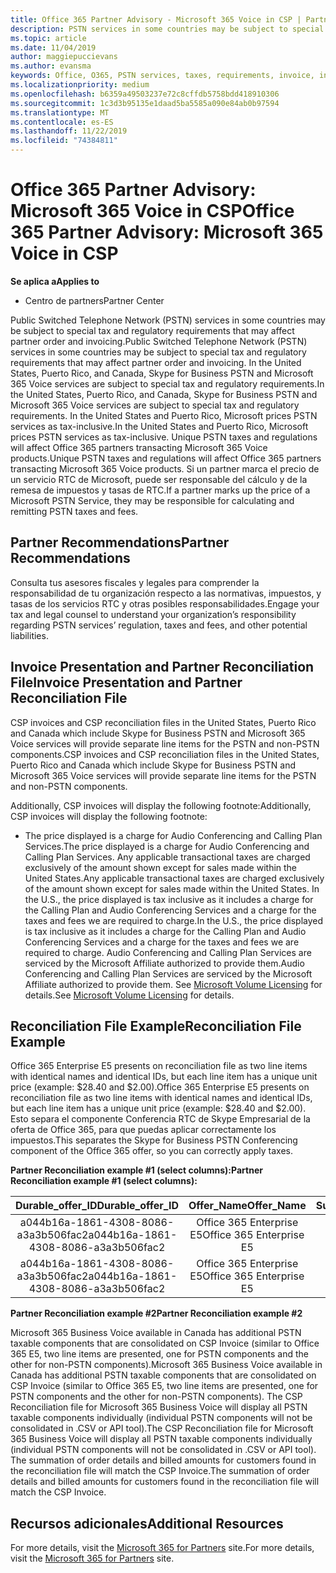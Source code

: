 ```yaml
---
title: Office 365 Partner Advisory - Microsoft 365 Voice in CSP | Partner Center
description: PSTN services in some countries may be subject to special tax and regulatory requirements that may affect partner order and invoicing.
ms.topic: article
ms.date: 11/04/2019
author: maggiepuccievans
ms.author: evansma
keywords: Office, O365, PSTN services, taxes, requirements, invoice, invoicing
ms.localizationpriority: medium
ms.openlocfilehash: b6359a49503237e72c8cffdb5758bdd418910306
ms.sourcegitcommit: 1c3d3b95135e1daad5ba5585a090e84ab0b97594
ms.translationtype: MT
ms.contentlocale: es-ES
ms.lasthandoff: 11/22/2019
ms.locfileid: "74384811"
---
```

# <a name="office-365-partner-advisory-microsoft-365-voice-in-csp"></a><span data-ttu-id="8aae8-104">Office 365 Partner Advisory: Microsoft 365 Voice in CSP</span><span class="sxs-lookup"><span data-stu-id="8aae8-104">Office 365 Partner Advisory: Microsoft 365 Voice in CSP</span></span>

<span data-ttu-id="8aae8-105">**Se aplica a**</span><span class="sxs-lookup"><span data-stu-id="8aae8-105">**Applies to**</span></span>

- <span data-ttu-id="8aae8-106">Centro de partners</span><span class="sxs-lookup"><span data-stu-id="8aae8-106">Partner Center</span></span>  

<span data-ttu-id="8aae8-107">Public Switched Telephone Network (PSTN) services in some countries may be subject to special tax and regulatory requirements that may affect partner order and invoicing.</span><span class="sxs-lookup"><span data-stu-id="8aae8-107">Public Switched Telephone Network (PSTN) services in some countries may be subject to special tax and regulatory requirements that may affect partner order and invoicing.</span></span>  <span data-ttu-id="8aae8-108">In the United States, Puerto Rico, and Canada, Skype for Business PSTN and Microsoft 365 Voice services are subject to special tax and regulatory requirements.</span><span class="sxs-lookup"><span data-stu-id="8aae8-108">In the United States, Puerto Rico, and Canada, Skype for Business PSTN and Microsoft 365 Voice services are subject to special tax and regulatory requirements.</span></span> <span data-ttu-id="8aae8-109">In the United States and Puerto Rico, Microsoft prices PSTN services as tax-inclusive.</span><span class="sxs-lookup"><span data-stu-id="8aae8-109">In the United States and Puerto Rico, Microsoft prices PSTN services as tax-inclusive.</span></span>  <span data-ttu-id="8aae8-110">Unique PSTN taxes and regulations will affect Office 365 partners transacting Microsoft 365 Voice products.</span><span class="sxs-lookup"><span data-stu-id="8aae8-110">Unique PSTN taxes and regulations will affect Office 365 partners transacting Microsoft 365 Voice products.</span></span>  <span data-ttu-id="8aae8-111">Si un partner marca el precio de un servicio RTC de Microsoft, puede ser responsable del cálculo y de la remesa de impuestos y tasas de RTC.</span><span class="sxs-lookup"><span data-stu-id="8aae8-111">If a partner marks up the price of a Microsoft PSTN Service, they may be responsible for calculating and remitting PSTN taxes and fees.</span></span>

## <a name="partner-recommendations"></a><span data-ttu-id="8aae8-112">Partner Recommendations</span><span class="sxs-lookup"><span data-stu-id="8aae8-112">Partner Recommendations</span></span>

<span data-ttu-id="8aae8-113">Consulta tus asesores fiscales y legales para comprender la responsabilidad de tu organización respecto a las normativas, impuestos, y tasas de los servicios RTC y otras posibles responsabilidades.</span><span class="sxs-lookup"><span data-stu-id="8aae8-113">Engage your tax and legal counsel to understand your organization’s responsibility regarding PSTN services’ regulation, taxes and fees, and other potential liabilities.</span></span>

## <a name="invoice-presentation-and-partner-reconciliation-file"></a><span data-ttu-id="8aae8-114">Invoice Presentation and Partner Reconciliation File</span><span class="sxs-lookup"><span data-stu-id="8aae8-114">Invoice Presentation and Partner Reconciliation File</span></span>

<span data-ttu-id="8aae8-115">CSP invoices and CSP reconciliation files in the United States, Puerto Rico and Canada which include Skype for Business PSTN and Microsoft 365 Voice services will provide separate line items for the PSTN and non-PSTN components.</span><span class="sxs-lookup"><span data-stu-id="8aae8-115">CSP invoices and CSP reconciliation files in the United States, Puerto Rico and Canada which include Skype for Business PSTN and Microsoft 365 Voice services will provide separate line items for the PSTN and non-PSTN components.</span></span>

<span data-ttu-id="8aae8-116">Additionally, CSP invoices will display the following footnote:</span><span class="sxs-lookup"><span data-stu-id="8aae8-116">Additionally, CSP invoices will display the following footnote:</span></span>

* <span data-ttu-id="8aae8-117">The price displayed is a charge for Audio Conferencing and Calling Plan Services.</span><span class="sxs-lookup"><span data-stu-id="8aae8-117">The price displayed is a charge for Audio Conferencing and Calling Plan Services.</span></span>  <span data-ttu-id="8aae8-118">Any applicable transactional taxes are charged exclusively of the amount shown except for sales made within the United States.</span><span class="sxs-lookup"><span data-stu-id="8aae8-118">Any applicable transactional taxes are charged exclusively of the amount shown except for sales made within the United States.</span></span>  <span data-ttu-id="8aae8-119">In the U.S., the price displayed is tax inclusive as it includes a charge for the Calling Plan and Audio Conferencing Services and a charge for the taxes and fees we are required to charge.</span><span class="sxs-lookup"><span data-stu-id="8aae8-119">In the U.S., the price displayed is tax inclusive as it includes a charge for the Calling Plan and Audio Conferencing Services and a charge for the taxes and fees we are required to charge.</span></span>  <span data-ttu-id="8aae8-120">Audio Conferencing and Calling Plan Services are serviced by the Microsoft Affiliate authorized to provide them.</span><span class="sxs-lookup"><span data-stu-id="8aae8-120">Audio Conferencing and Calling Plan Services are serviced by the Microsoft Affiliate authorized to provide them.</span></span>  <span data-ttu-id="8aae8-121">See [Microsoft Volume Licensing](https://go.microsoft.com/fwlink/?LinkId=690247) for details.</span><span class="sxs-lookup"><span data-stu-id="8aae8-121">See [Microsoft Volume Licensing](https://go.microsoft.com/fwlink/?LinkId=690247) for details.</span></span>

## <a name="reconciliation-file-example"></a><span data-ttu-id="8aae8-122">Reconciliation File Example</span><span class="sxs-lookup"><span data-stu-id="8aae8-122">Reconciliation File Example</span></span>

<span data-ttu-id="8aae8-123">Office 365 Enterprise E5 presents on reconciliation file as two line items with identical names and identical IDs, but each line item has a unique unit price (example: $28.40 and $2.00).</span><span class="sxs-lookup"><span data-stu-id="8aae8-123">Office 365 Enterprise E5 presents on reconciliation file as two line items with identical names and identical IDs, but each line item has a unique unit price (example: $28.40 and $2.00).</span></span> <span data-ttu-id="8aae8-124">Esto separa el componente Conferencia RTC de Skype Empresarial de la oferta de Office 365, para que puedas aplicar correctamente los impuestos.</span><span class="sxs-lookup"><span data-stu-id="8aae8-124">This separates the Skype for Business PSTN Conferencing component of the Office 365 offer, so you can correctly apply taxes.</span></span>

<span data-ttu-id="8aae8-125">**Partner Reconciliation example #1 (select columns):**</span><span class="sxs-lookup"><span data-stu-id="8aae8-125">**Partner Reconciliation example #1 (select columns):**</span></span>

|<span data-ttu-id="8aae8-126">**Durable_offer_ID**</span><span class="sxs-lookup"><span data-stu-id="8aae8-126">**Durable_offer_ID**</span></span>|<span data-ttu-id="8aae8-127">**Offer_Name**</span><span class="sxs-lookup"><span data-stu-id="8aae8-127">**Offer_Name**</span></span>|<span data-ttu-id="8aae8-128">**Subscription_Start_Date**</span><span class="sxs-lookup"><span data-stu-id="8aae8-128">**Subscription_Start_Date**</span></span>|<span data-ttu-id="8aae8-129">**Subscription_End_Date**</span><span class="sxs-lookup"><span data-stu-id="8aae8-129">**Subscription_End_Date**</span></span>|<span data-ttu-id="8aae8-130">**Charge_Start_Date**</span><span class="sxs-lookup"><span data-stu-id="8aae8-130">**Charge_Start_Date**</span></span>|<span data-ttu-id="8aae8-131">**Charge_End_Date**</span><span class="sxs-lookup"><span data-stu-id="8aae8-131">**Charge_End_Date**</span></span>|<span data-ttu-id="8aae8-132">**Charge_Type**</span><span class="sxs-lookup"><span data-stu-id="8aae8-132">**Charge_Type**</span></span>|<span data-ttu-id="8aae8-133">**Unit_Price**</span><span class="sxs-lookup"><span data-stu-id="8aae8-133">**Unit_Price**</span></span>|
|:----:|:----:|:----:|:----:|:----:|:----:|:----:|:----:|
|<span data-ttu-id="8aae8-134">a044b16a-1861-4308-8086-a3a3b506fac2</span><span class="sxs-lookup"><span data-stu-id="8aae8-134">a044b16a-1861-4308-8086-a3a3b506fac2</span></span>   |<span data-ttu-id="8aae8-135">Office 365 Enterprise E5</span><span class="sxs-lookup"><span data-stu-id="8aae8-135">Office 365 Enterprise E5</span></span>   |<span data-ttu-id="8aae8-136">8/10/2019 0:00</span><span class="sxs-lookup"><span data-stu-id="8aae8-136">8/10/2019 0:00</span></span>   |<span data-ttu-id="8aae8-137">8/11/2019 0:00</span><span class="sxs-lookup"><span data-stu-id="8aae8-137">8/11/2019 0:00</span></span>   |<span data-ttu-id="8aae8-138">8/11/2019 0:00</span><span class="sxs-lookup"><span data-stu-id="8aae8-138">8/11/2019 0:00</span></span>|<span data-ttu-id="8aae8-139">9/10/2019 0:00</span><span class="sxs-lookup"><span data-stu-id="8aae8-139">9/10/2019 0:00</span></span>   |<span data-ttu-id="8aae8-140">Tarifa de ciclo</span><span class="sxs-lookup"><span data-stu-id="8aae8-140">Cycle fee</span></span>   |<span data-ttu-id="8aae8-141">28.40</span><span class="sxs-lookup"><span data-stu-id="8aae8-141">28.40</span></span>   |
|<span data-ttu-id="8aae8-142">a044b16a-1861-4308-8086-a3a3b506fac2</span><span class="sxs-lookup"><span data-stu-id="8aae8-142">a044b16a-1861-4308-8086-a3a3b506fac2</span></span>   |<span data-ttu-id="8aae8-143">Office 365 Enterprise E5</span><span class="sxs-lookup"><span data-stu-id="8aae8-143">Office 365 Enterprise E5</span></span>   |<span data-ttu-id="8aae8-144">8/10/2019 0:00</span><span class="sxs-lookup"><span data-stu-id="8aae8-144">8/10/2019 0:00</span></span>   |<span data-ttu-id="8aae8-145">8/11/2019 0:00</span><span class="sxs-lookup"><span data-stu-id="8aae8-145">8/11/2019 0:00</span></span>   |<span data-ttu-id="8aae8-146">8/11/2019 0:00</span><span class="sxs-lookup"><span data-stu-id="8aae8-146">8/11/2019 0:00</span></span>   |<span data-ttu-id="8aae8-147">9/10/2019 0:00</span><span class="sxs-lookup"><span data-stu-id="8aae8-147">9/10/2019 0:00</span></span>   |<span data-ttu-id="8aae8-148">Tarifa de ciclo</span><span class="sxs-lookup"><span data-stu-id="8aae8-148">Cycle fee</span></span>   |<span data-ttu-id="8aae8-149">2.00</span><span class="sxs-lookup"><span data-stu-id="8aae8-149">2.00</span></span>   |

<span data-ttu-id="8aae8-150">**Partner Reconciliation example #2**</span><span class="sxs-lookup"><span data-stu-id="8aae8-150">**Partner Reconciliation example #2**</span></span>

<span data-ttu-id="8aae8-151">Microsoft 365 Business Voice available in Canada has additional PSTN taxable components that are consolidated on CSP Invoice (similar to Office 365 E5, two line items are presented, one for PSTN components and the other for non-PSTN components).</span><span class="sxs-lookup"><span data-stu-id="8aae8-151">Microsoft 365 Business Voice available in Canada has additional PSTN taxable components that are consolidated on CSP Invoice (similar to Office 365 E5, two line items are presented, one for PSTN components and the other for non-PSTN components).</span></span>  <span data-ttu-id="8aae8-152">The CSP Reconciliation file for Microsoft 365 Business Voice will display all PSTN taxable components individually (individual PSTN components will not be consolidated in .CSV or API tool).</span><span class="sxs-lookup"><span data-stu-id="8aae8-152">The CSP Reconciliation file for Microsoft 365 Business Voice will display all PSTN taxable components individually (individual PSTN components will not be consolidated in .CSV or API tool).</span></span>  <span data-ttu-id="8aae8-153">The summation of order details and billed amounts for customers found in the reconciliation file will match the CSP Invoice.</span><span class="sxs-lookup"><span data-stu-id="8aae8-153">The summation of order details and billed amounts for customers found in the reconciliation file will match the CSP Invoice.</span></span>

## <a name="additional-resources"></a><span data-ttu-id="8aae8-154">Recursos adicionales</span><span class="sxs-lookup"><span data-stu-id="8aae8-154">Additional Resources</span></span>
<span data-ttu-id="8aae8-155">For more details, visit the [Microsoft 365 for Partners](https://drumbeat.office.com/Pages/home2016.aspx) site.</span><span class="sxs-lookup"><span data-stu-id="8aae8-155">For more details, visit the [Microsoft 365 for Partners](https://drumbeat.office.com/Pages/home2016.aspx) site.</span></span>


